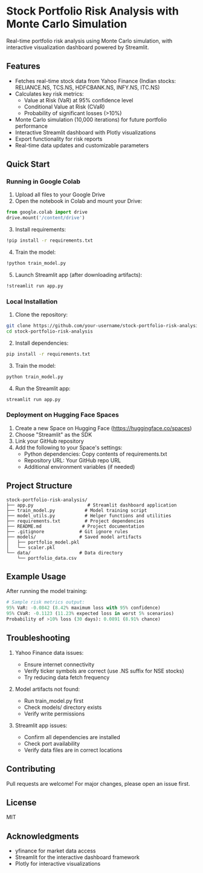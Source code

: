 # Stock Portfolio Risk Analysis with Monte Carlo Simulation

Real-time portfolio risk analysis using Monte Carlo simulation, with interactive visualization dashboard powered by Streamlit.

## Features

- Fetches real-time stock data from Yahoo Finance (Indian stocks: RELIANCE.NS, TCS.NS, HDFCBANK.NS, INFY.NS, ITC.NS)
- Calculates key risk metrics:
  - Value at Risk (VaR) at 95% confidence level
  - Conditional Value at Risk (CVaR)
  - Probability of significant losses (>10%)
- Monte Carlo simulation (10,000 iterations) for future portfolio performance
- Interactive Streamlit dashboard with Plotly visualizations
- Export functionality for risk reports
- Real-time data updates and customizable parameters

## Quick Start

### Running in Google Colab

1. Upload all files to your Google Drive
2. Open the notebook in Colab and mount your Drive:
```python
from google.colab import drive
drive.mount('/content/drive')
```

3. Install requirements:
```bash
!pip install -r requirements.txt
```

4. Train the model:
```bash
!python train_model.py
```

5. Launch Streamlit app (after downloading artifacts):
```bash
!streamlit run app.py
```

### Local Installation

1. Clone the repository:
```bash
git clone https://github.com/your-username/stock-portfolio-risk-analysis.git
cd stock-portfolio-risk-analysis
```

2. Install dependencies:
```bash
pip install -r requirements.txt
```

3. Train the model:
```bash
python train_model.py
```

4. Run the Streamlit app:
```bash
streamlit run app.py
```

### Deployment on Hugging Face Spaces

1. Create a new Space on Hugging Face (https://huggingface.co/spaces)
2. Choose "Streamlit" as the SDK
3. Link your GitHub repository
4. Add the following to your Space's settings:
   - Python dependencies: Copy contents of requirements.txt
   - Repository URL: Your GitHub repo URL
   - Additional environment variables (if needed)

## Project Structure

```
stock-portfolio-risk-analysis/
├── app.py                    # Streamlit dashboard application
├── train_model.py           # Model training script
├── model_utils.py           # Helper functions and utilities
├── requirements.txt         # Project dependencies
├── README.md               # Project documentation
├── .gitignore             # Git ignore rules
├── models/                # Saved model artifacts
│   ├── portfolio_model.pkl   
│   └── scaler.pkl            
└── data/                  # Data directory
    └── portfolio_data.csv    
```

## Example Usage

After running the model training:

```python
# Sample risk metrics output:
95% VaR: -0.0842 (8.42% maximum loss with 95% confidence)
95% CVaR: -0.1123 (11.23% expected loss in worst 5% scenarios)
Probability of >10% loss (30 days): 0.0891 (8.91% chance)
```

## Troubleshooting

1. Yahoo Finance data issues:
   - Ensure internet connectivity
   - Verify ticker symbols are correct (use .NS suffix for NSE stocks)
   - Try reducing data fetch frequency

2. Model artifacts not found:
   - Run train_model.py first
   - Check models/ directory exists
   - Verify write permissions

3. Streamlit app issues:
   - Confirm all dependencies are installed
   - Check port availability
   - Verify data files are in correct locations

## Contributing

Pull requests are welcome! For major changes, please open an issue first.

## License

MIT

## Acknowledgments

- yfinance for market data access
- Streamlit for the interactive dashboard framework
- Plotly for interactive visualizations

